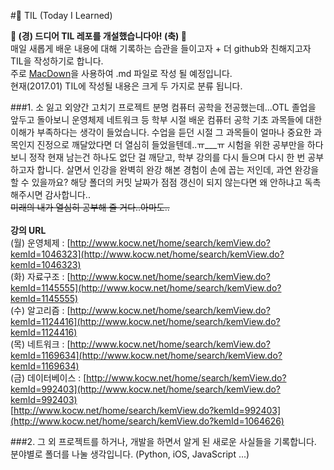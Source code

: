 #📝 TIL (Today I Learned)

**🎉 (경) 드디어  TIL 레포를 개설했습니다아! (축) 🎉**<br>
매일 새롭게 배운 내용에 대해 기록하는 습관을 들이고자 + 더 github와 친해지고자 TIL을 작성하기로 합니다.<br>
주로 [MacDown](http://macdown.uranusjr.com/)을 사용하여 .md 파일로 작성 될 예정입니다.<br>
현재(2017.01) TIL에 작성될 내용은 크게 두 가지로 분류 됩니다. <br>

###1. 소 잃고 외양간 고치기 프로젝트
분명 컴퓨터 공학을 전공했는데...OTL 졸업을 앞두고 돌아보니 운영체제 네트워크 등 학부 시절 배운 컴퓨터 공학 기초 과목들에 대한 이해가 부족하다는 생각이 들었습니다. 수업을 듣던 시절 그 과목들이 얼마나 중요한 과목인지 진정으로 깨달았다면 더 열심히 들었을텐데..ㅠ___ㅠ 시험을 위한 공부만을 하다 보니 정작 현재 남는건 하나도 없단 걸 깨닫고, 학부 강의를 다시 들으며 다시 한 번 공부하고자 합니다. 살면서 인강을 완벽히 완강 해본 경험이 손에 꼽는 저인데, 과연 완강을 할 수 있을까요? 해당 폴더의 커밋 날짜가 점점 갱신이 되지 않는다면 왜 안하냐고 독촉해주시면 감사합니다.. <br><del>미래의 내가 열심히 공부해 줄 거다..아마도..</del><br><br>
**강의 URL** <br>
(월) 운영체제 : [http://www.kocw.net/home/search/kemView.do?kemId=1046323](http://www.kocw.net/home/search/kemView.do?kemId=1046323)<br>
(화) 자료구조 : [http://www.kocw.net/home/search/kemView.do?kemId=1145555](http://www.kocw.net/home/search/kemView.do?kemId=1145555)<br>
(수) 알고리즘 : [http://www.kocw.net/home/search/kemView.do?kemId=1124416](http://www.kocw.net/home/search/kemView.do?kemId=1124416)<br>
(목) 네트워크 : [http://www.kocw.net/home/search/kemView.do?kemId=1169634](http://www.kocw.net/home/search/kemView.do?kemId=1169634)<br>
(금) 데이터베이스 :
[http://www.kocw.net/home/search/kemView.do?kemId=992403](http://www.kocw.net/home/search/kemView.do?kemId=992403)<br>
[http://www.kocw.net/home/search/kemView.do?kemId=992403](http://www.kocw.net/home/search/kemView.do?kemId=1064626)<br>


###2. 그 외
프로젝트를 하거나,  개발을 하면서 알게 된 새로운 사실들을 기록합니다. 분야별로 폴더를 나눌 생각입니다. (Python, iOS, JavaScript ...) <br>

